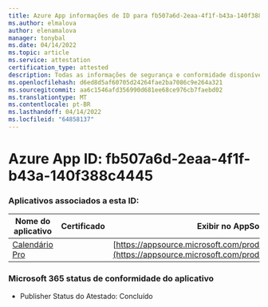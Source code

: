 ```yaml
---
title: Azure App informações de ID para fb507a6d-2eaa-4f1f-b43a-140f388c4445
ms.author: elmalova
author: elenamalova
manager: tonybal
ms.date: 04/14/2022
ms.topic: article
ms.service: attestation
certification_type: attested
description: Todas as informações de segurança e conformidade disponíveis para fb507a6d-2eaa-4f1f-b43a-140f388c4445.
ms.openlocfilehash: d6ed8d5af60705d24264fae2ba7086c9e264a321
ms.sourcegitcommit: aa6c1546afd356990d681ee68ce976cb7faebd02
ms.translationtype: MT
ms.contentlocale: pt-BR
ms.lasthandoff: 04/14/2022
ms.locfileid: "64858137"
---
```

# <a name="azure-app-id-fb507a6d-2eaa-4f1f-b43a-140f388c4445"></a>Azure App ID: fb507a6d-2eaa-4f1f-b43a-140f388c4445


### <a name="apps-associated-with-this-id"></a>Aplicativos associados a esta ID:
| **Nome do aplicativo** | **Certificado** | **Exibir no AppSource** |
|--------------|---------------|-----------------------|
| [Calendário Pro](../forward/WA200002152.md) |  | [https://appsource.microsoft.com/product/office/WA200002152](https://appsource.microsoft.com/product/office/WA200002152) |

### <a name="microsoft-365-app-compliance-status"></a>Microsoft 365 status de conformidade do aplicativo
- Publisher Status do Atestado: Concluído
